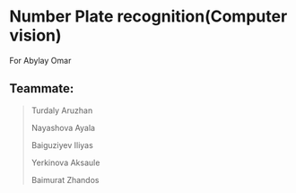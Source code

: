 # Number Plate recognition(Computer vision)
For Abylay Omar

## Teammate:
> Turdaly Aruzhan
> 
> Nayashova Ayala
> 
> Baiguziyev Iliyas
> 
> Yerkinova Aksaule
> 
> Baimurat Zhandos


